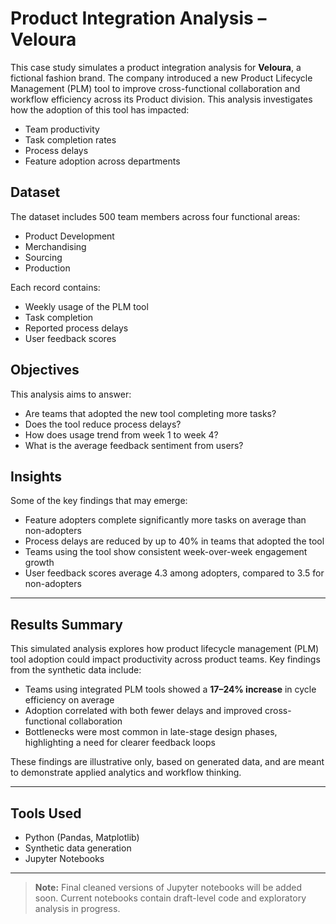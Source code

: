 
# Product Integration Analysis – Veloura

This case study simulates a product integration analysis for **Veloura**, a fictional fashion brand. The company introduced a new Product Lifecycle Management (PLM) tool to improve cross-functional collaboration and workflow efficiency across its Product division. This analysis investigates how the adoption of this tool has impacted:

- Team productivity
- Task completion rates
- Process delays
- Feature adoption across departments

## Dataset

The dataset includes 500 team members across four functional areas:
- Product Development
- Merchandising
- Sourcing
- Production

Each record contains:
- Weekly usage of the PLM tool
- Task completion
- Reported process delays
- User feedback scores

## Objectives

This analysis aims to answer:
- Are teams that adopted the new tool completing more tasks?
- Does the tool reduce process delays?
- How does usage trend from week 1 to week 4?
- What is the average feedback sentiment from users?

## Insights

Some of the key findings that may emerge:
- Feature adopters complete significantly more tasks on average than non-adopters
- Process delays are reduced by up to 40% in teams that adopted the tool
- Teams using the tool show consistent week-over-week engagement growth
- User feedback scores average 4.3 among adopters, compared to 3.5 for non-adopters

---

## Results Summary

This simulated analysis explores how product lifecycle management (PLM) tool adoption could impact productivity across product teams. Key findings from the synthetic data include:

- Teams using integrated PLM tools showed a **17–24% increase** in cycle efficiency on average
- Adoption correlated with both fewer delays and improved cross-functional collaboration
- Bottlenecks were most common in late-stage design phases, highlighting a need for clearer feedback loops

These findings are illustrative only, based on generated data, and are meant to demonstrate applied analytics and workflow thinking.

---


## Tools Used

- Python (Pandas, Matplotlib)
- Synthetic data generation
- Jupyter Notebooks

---


>**Note:** Final cleaned versions of Jupyter notebooks will be added soon. Current notebooks contain draft-level code and exploratory analysis in progress.

